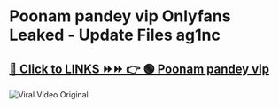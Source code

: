 
 # Poonam pandey vip Onlyfans Leaked - Update Files ag1nc

## <h2><a href="https://clipsfans.com/Poonam_pandey_vip&ref=git">🔗 Click to LINKS ⏩⏩ 👉 🟢 Poonam pandey vip </a></h2>

<a href="https://clipsfans.com/Poonam_pandey_vip&ref=git" rel="nofollow" data-target="animated-image.originalLink"><img src="https://i.ibb.co.com/xMMVF88/686577567.gif" alt="Viral Video Original" style="max-width: 100%; display: inline-block;" data-target="animated-image.originalImage"></a>


